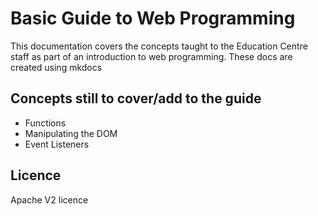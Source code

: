 # Basic Guide to Web Programming

This documentation covers the concepts taught to the Education Centre staff as part of an introduction to web programming. These docs are created using mkdocs

## Concepts still to cover/add to the guide

- Functions
- Manipulating the DOM
- Event Listeners

## Licence
Apache V2 licence
